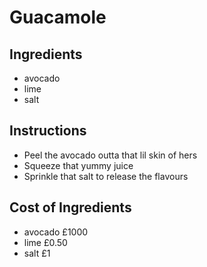 # Guacamole
## Ingredients
* avocado
* lime
* salt
## Instructions
* Peel the avocado outta that lil skin of hers
* Squeeze that yummy juice
* Sprinkle that salt to release the flavours
## Cost of Ingredients
* avocado £1000
* lime £0.50
* salt £1

